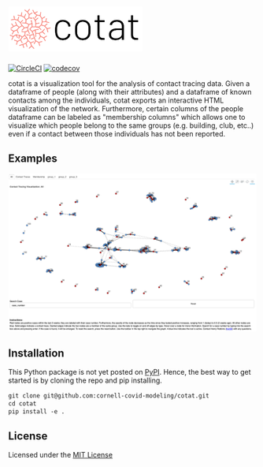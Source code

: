# <img alt="cotat" src="docs/branding/cotat_color.png" height="90">

[![CircleCI](https://circleci.com/gh/cornell-covid-modeling/cotat/tree/master.svg?style=shield&circle-token=97897740e926742355ec6f2809bb29815c07a1fb)](https://circleci.com/gh/cornell-covid-modeling/cotat/tree/master)
[![codecov](https://codecov.io/gh/cornell-covid-modeling/cotat/branch/master/graph/badge.svg?token=59BOEOE7TB)](https://codecov.io/gh/cornell-covid-modeling/cotat)

cotat is a visualization tool for the analysis of contact tracing data. Given
a dataframe of people (along with their attributes) and a dataframe of
known contacts among the individuals, cotat exports an interactive HTML
visualization of the network. Furthermore, certain columns of the people
dataframe can be labeled as "membership columns" which allows one to visualize
which people belong to the same groups (e.g. building, club, etc..) even if
a contact between those individuals has not been reported.

## Examples

![example.png](example.png)

## Installation

This Python package is not yet posted on [PyPI](https://pypi.org). Hence,
the best way to get started is by cloning the repo and pip installing.

```
git clone git@github.com:cornell-covid-modeling/cotat.git
cd cotat
pip install -e .
```

## License

Licensed under the [MIT License](https://choosealicense.com/licenses/mit/)
